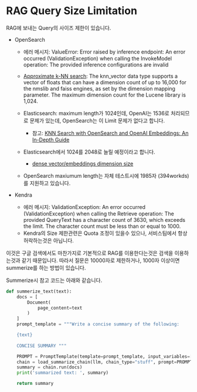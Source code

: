 # RAG Query Size Limitation

RAG에 보내는 Query의 사이즈 제한이 있습니다.

- OpenSearch
  - 에러 메시지: ValueError: Error raised by inference endpoint: An error occurred (ValidationException) when calling the InvokeModel operation: The provided inference configurations are invalid
  - [Approximate k-NN search](https://opensearch.org/docs/latest/search-plugins/knn/approximate-knn/): The knn_vector data type supports a vector of floats that can have a dimension count of up to 16,000 for the nmslib and faiss engines, as set by the dimension mapping parameter. The maximum dimension count for the Lucene library is 1,024.
 
  - Elasticsearch: maximum length가 1024인데, OpenAI는 1536로 처리되므로 문제가 있는데, OpenSearch는 이 Limit 문제가 없다고 합니다.
    - 참고: [KNN Search with OpenSearch and OpenAI Embeddings: An In-Depth Guide](https://blog.reactivesearch.io/knn-search-with-opensearch-and-openai-embeddings-an-in-depth-guide)
  - Elasticsearch에서 1024를 2048로 늘릴 예정이라고 합니다.
    - [dense vector/embeddings dimension size](https://github.com/elastic/elasticsearch/issues/92458)
  - OpenSearch maxiumum length는 자체 테스트시에 1985자 (394workds)를 지원하고 있습니다.


- Kendra
  - 에러 메시지: ValidationException: An error occurred (ValidationException) when calling the Retrieve operation: The provided QueryText has a character count of 3630, which exceeds the limit. The character count must be less than or equal to 1000.
  - Kendra의 Size 제한관련은 Quota 조정이 있을수 있으나, 서비스팀에서 항상 허락하는것은 아닙니다.

이것은 구글 검색에서도 마찬가지로 기본적으로 RAG를 이용한다는것은 검색을 이용하는것과 같기 때문입니다. 따라서 질문은 10000자로 제한하거나, 1000자 이상이면 summerize를 하는 방법이 있습니다.

Summerize시 참고 코드는 아래와 같습니다.

```python
def summerize_text(text):
    docs = [
        Document(
            page_content=text
        )
    ]
    prompt_template = """Write a concise summary of the following:

    {text}
                
    CONCISE SUMMARY """

    PROMPT = PromptTemplate(template=prompt_template, input_variables=["text"])
    chain = load_summarize_chain(llm, chain_type="stuff", prompt=PROMPT)
    summary = chain.run(docs)
    print('summarized text: ', summary)

    return summary
```
